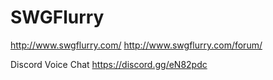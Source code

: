 # SWGFlurry
http://www.swgflurry.com/
http://www.swgflurry.com/forum/


Discord Voice Chat
https://discord.gg/eN82pdc
